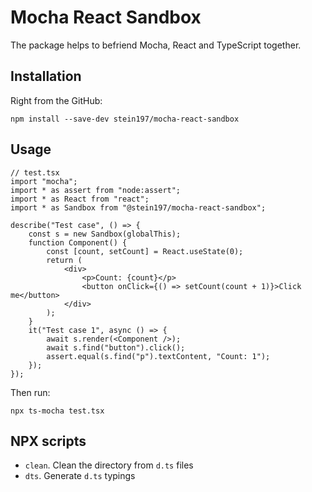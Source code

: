 # Mocha React Sandbox
The package helps to befriend Mocha, React and TypeScript together.

## Installation
Right from the GitHub:
```
npm install --save-dev stein197/mocha-react-sandbox
```

## Usage
```tsx
// test.tsx
import "mocha";
import * as assert from "node:assert";
import * as React from "react";
import * as Sandbox from "@stein197/mocha-react-sandbox";

describe("Test case", () => {
	const s = new Sandbox(globalThis);
	function Component() {
		const [count, setCount] = React.useState(0);
		return (
			<div>
				<p>Count: {count}</p>
				<button onClick={() => setCount(count + 1)}>Click me</button>
			</div>
		);
	}
	it("Test case 1", async () => {
		await s.render(<Component />);
		await s.find("button").click();
		assert.equal(s.find("p").textContent, "Count: 1");
	});
});

```

Then run:
```
npx ts-mocha test.tsx
```

## NPX scripts
- `clean`. Clean the directory from `d.ts` files
- `dts`. Generate `d.ts` typings
